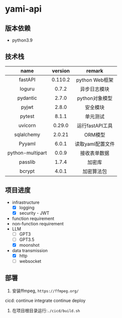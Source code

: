 # yami-api

## 版本依赖

-   python3.9



## 技术栈

|       name       | version |      remark      |
| :--------------: |:-------:| :--------------: |
|     fastAPI      | 0.110.2 |  python Web框架  |
|      loguru      |  0.7.2  |   异步日志模块   |
|     pydantic     |  2.7.0  |  python对象模型  |
|      pyjwt       |  2.8.0  |     安全模块     |
|      pytest      |  8.1.1  |     单元测试     |
|     uvicorn      | 0.29.0  | 运行fastAPI工具  |
|    sqlalchemy    | 2.0.21  |     ORM模型      |
|      Pyyaml      |  6.0.1  | 读取yaml配置文件 |
| python-multipart |  0.0.9  |   接收表单数据   |
|     passlib      |  1.7.4  |      加密库      |
|      bcrypt      |  4.0.1  |    加密算法包    |


## 项目进度

- infrastructure
    - [X] logging
    - [X] security - JWT
- function requirement
- non-function requirement
- LLM
    - [ ] GPT3
    - [ ] GPT3.5
    - [X] moonshot
- data transmission
    - [X] http
    - [ ] websocket

## 部署
1. 安装ffmpeg, `https://ffmpeg.org/`

cicd: continue integrate continue deploy
1. 在项目根目录运行:`./cicd/build.sh`

